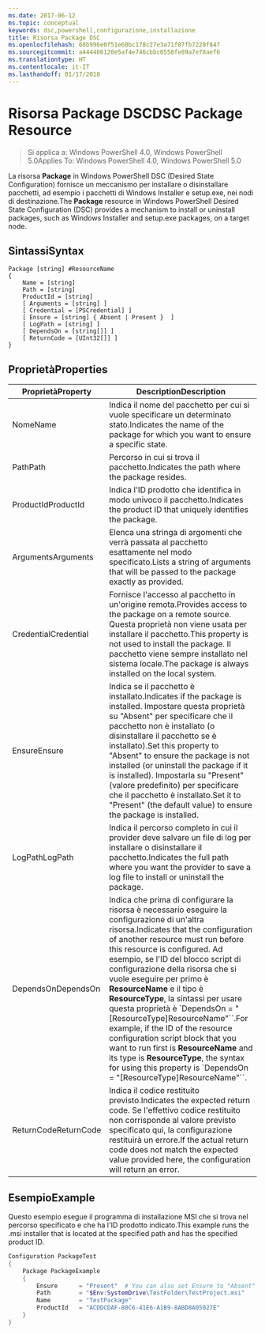 ```yaml
---
ms.date: 2017-06-12
ms.topic: conceptual
keywords: dsc,powershell,configurazione,installazione
title: Risorsa Package DSC
ms.openlocfilehash: 68b996e0f51e60bc178c27e3a71f07fb7220f847
ms.sourcegitcommit: a444406120e5af4e746cbbc0558fe89a7e78aef6
ms.translationtype: HT
ms.contentlocale: it-IT
ms.lasthandoff: 01/17/2018
---
```

# <a name="dsc-package-resource"></a><span data-ttu-id="a2e18-103">Risorsa Package DSC</span><span class="sxs-lookup"><span data-stu-id="a2e18-103">DSC Package Resource</span></span>

> <span data-ttu-id="a2e18-104">Si applica a: Windows PowerShell 4.0, Windows PowerShell 5.0</span><span class="sxs-lookup"><span data-stu-id="a2e18-104">Applies To: Windows PowerShell 4.0, Windows PowerShell 5.0</span></span>

<span data-ttu-id="a2e18-105">La risorsa **Package** in Windows PowerShell DSC (Desired State Configuration) fornisce un meccanismo per installare o disinstallare pacchetti, ad esempio i pacchetti di Windows Installer e setup.exe, nei nodi di destinazione.</span><span class="sxs-lookup"><span data-stu-id="a2e18-105">The **Package** resource in Windows PowerShell Desired State Configuration (DSC) provides a mechanism to install or uninstall packages, such as Windows Installer and setup.exe packages, on a target node.</span></span>

## <a name="syntax"></a><span data-ttu-id="a2e18-106">Sintassi</span><span class="sxs-lookup"><span data-stu-id="a2e18-106">Syntax</span></span>

```
Package [string] #ResourceName
{
    Name = [string]
    Path = [string]
    ProductId = [string]
    [ Arguments = [string] ]
    [ Credential = [PSCredential] ]
    [ Ensure = [string] { Absent | Present }  ]
    [ LogPath = [string] ]
    [ DependsOn = [string[]] ]
    [ ReturnCode = [UInt32[]] ]
}
```

## <a name="properties"></a><span data-ttu-id="a2e18-107">Proprietà</span><span class="sxs-lookup"><span data-stu-id="a2e18-107">Properties</span></span>
|  <span data-ttu-id="a2e18-108">Proprietà</span><span class="sxs-lookup"><span data-stu-id="a2e18-108">Property</span></span>  |  <span data-ttu-id="a2e18-109">Description</span><span class="sxs-lookup"><span data-stu-id="a2e18-109">Description</span></span>   | 
|---|---| 
| <span data-ttu-id="a2e18-110">Nome</span><span class="sxs-lookup"><span data-stu-id="a2e18-110">Name</span></span>| <span data-ttu-id="a2e18-111">Indica il nome del pacchetto per cui si vuole specificare un determinato stato.</span><span class="sxs-lookup"><span data-stu-id="a2e18-111">Indicates the name of the package for which you want to ensure a specific state.</span></span>| 
| <span data-ttu-id="a2e18-112">Path</span><span class="sxs-lookup"><span data-stu-id="a2e18-112">Path</span></span>| <span data-ttu-id="a2e18-113">Percorso in cui si trova il pacchetto.</span><span class="sxs-lookup"><span data-stu-id="a2e18-113">Indicates the path where the package resides.</span></span>| 
| <span data-ttu-id="a2e18-114">ProductId</span><span class="sxs-lookup"><span data-stu-id="a2e18-114">ProductId</span></span>| <span data-ttu-id="a2e18-115">Indica l'ID prodotto che identifica in modo univoco il pacchetto.</span><span class="sxs-lookup"><span data-stu-id="a2e18-115">Indicates the product ID that uniquely identifies the package.</span></span>| 
| <span data-ttu-id="a2e18-116">Arguments</span><span class="sxs-lookup"><span data-stu-id="a2e18-116">Arguments</span></span>| <span data-ttu-id="a2e18-117">Elenca una stringa di argomenti che verrà passata al pacchetto esattamente nel modo specificato.</span><span class="sxs-lookup"><span data-stu-id="a2e18-117">Lists a string of arguments that will be passed to the package exactly as provided.</span></span>| 
| <span data-ttu-id="a2e18-118">Credential</span><span class="sxs-lookup"><span data-stu-id="a2e18-118">Credential</span></span>| <span data-ttu-id="a2e18-119">Fornisce l'accesso al pacchetto in un'origine remota.</span><span class="sxs-lookup"><span data-stu-id="a2e18-119">Provides access to the package on a remote source.</span></span> <span data-ttu-id="a2e18-120">Questa proprietà non viene usata per installare il pacchetto.</span><span class="sxs-lookup"><span data-stu-id="a2e18-120">This property is not used to install the package.</span></span> <span data-ttu-id="a2e18-121">Il pacchetto viene sempre installato nel sistema locale.</span><span class="sxs-lookup"><span data-stu-id="a2e18-121">The package is always installed on the local system.</span></span>| 
| <span data-ttu-id="a2e18-122">Ensure</span><span class="sxs-lookup"><span data-stu-id="a2e18-122">Ensure</span></span>| <span data-ttu-id="a2e18-123">Indica se il pacchetto è installato.</span><span class="sxs-lookup"><span data-stu-id="a2e18-123">Indicates if the package is installed.</span></span> <span data-ttu-id="a2e18-124">Impostare questa proprietà su "Absent" per specificare che il pacchetto non è installato (o disinstallare il pacchetto se è installato).</span><span class="sxs-lookup"><span data-stu-id="a2e18-124">Set this property to "Absent" to ensure the package is not installed (or uninstall the package if it is installed).</span></span> <span data-ttu-id="a2e18-125">Impostarla su "Present" (valore predefinito) per specificare che il pacchetto è installato.</span><span class="sxs-lookup"><span data-stu-id="a2e18-125">Set it to "Present" (the default value) to ensure the package is installed.</span></span>| 
| <span data-ttu-id="a2e18-126">LogPath</span><span class="sxs-lookup"><span data-stu-id="a2e18-126">LogPath</span></span>| <span data-ttu-id="a2e18-127">Indica il percorso completo in cui il provider deve salvare un file di log per installare o disinstallare il pacchetto.</span><span class="sxs-lookup"><span data-stu-id="a2e18-127">Indicates the full path where you want the provider to save a log file to install or uninstall the package.</span></span>| 
| <span data-ttu-id="a2e18-128">DependsOn</span><span class="sxs-lookup"><span data-stu-id="a2e18-128">DependsOn</span></span> | <span data-ttu-id="a2e18-129">Indica che prima di configurare la risorsa è necessario eseguire la configurazione di un'altra risorsa.</span><span class="sxs-lookup"><span data-stu-id="a2e18-129">Indicates that the configuration of another resource must run before this resource is configured.</span></span> <span data-ttu-id="a2e18-130">Ad esempio, se l'ID del blocco script di configurazione della risorsa che si vuole eseguire per primo è **ResourceName** e il tipo è **ResourceType**, la sintassi per usare questa proprietà è \`DependsOn = "[ResourceType]ResourceName"\`\`.</span><span class="sxs-lookup"><span data-stu-id="a2e18-130">For example, if the ID of the resource configuration script block that you want to run first is **ResourceName** and its type is **ResourceType**, the syntax for using this property is \`DependsOn = "[ResourceType]ResourceName"\`\`.</span></span>| 
| <span data-ttu-id="a2e18-131">ReturnCode</span><span class="sxs-lookup"><span data-stu-id="a2e18-131">ReturnCode</span></span>| <span data-ttu-id="a2e18-132">Indica il codice restituito previsto.</span><span class="sxs-lookup"><span data-stu-id="a2e18-132">Indicates the expected return code.</span></span> <span data-ttu-id="a2e18-133">Se l'effettivo codice restituito non corrisponde al valore previsto specificato qui, la configurazione restituirà un errore.</span><span class="sxs-lookup"><span data-stu-id="a2e18-133">If the actual return code does not match the expected value provided here, the configuration will return an error.</span></span>| 

## <a name="example"></a><span data-ttu-id="a2e18-134">Esempio</span><span class="sxs-lookup"><span data-stu-id="a2e18-134">Example</span></span>

<span data-ttu-id="a2e18-135">Questo esempio esegue il programma di installazione MSI che si trova nel percorso specificato e che ha l'ID prodotto indicato.</span><span class="sxs-lookup"><span data-stu-id="a2e18-135">This example runs the .msi installer that is located at the specified path and has the specified product ID.</span></span>

```powershell
Configuration PackageTest
{
    Package PackageExample
    {
        Ensure      = "Present"  # You can also set Ensure to "Absent"
        Path        = "$Env:SystemDrive\TestFolder\TestProject.msi"
        Name        = "TestPackage"
        ProductId   = "ACDDCDAF-80C6-41E6-A1B9-8ABD8A05027E"
    } 
}
```

